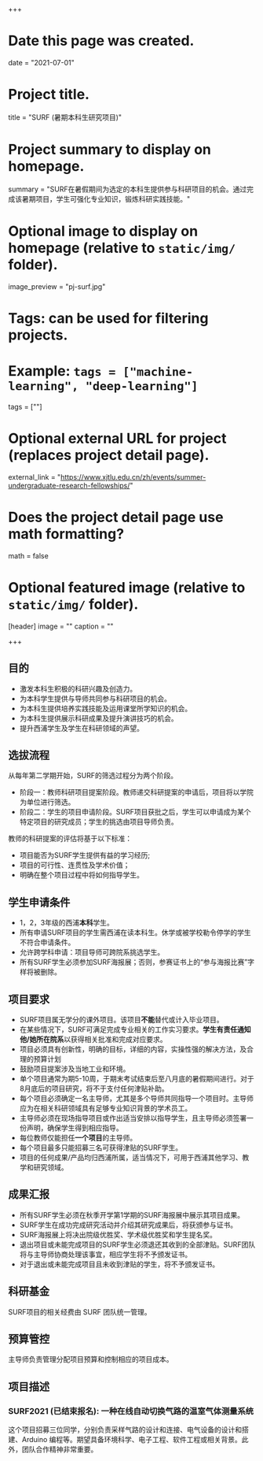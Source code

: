 +++
# Date this page was created.
date = "2021-07-01"

# Project title.
title = "SURF (暑期本科生研究项目)"

# Project summary to display on homepage.
summary = "SURF在暑假期间为选定的本科生提供参与科研项目的机会。通过完成该暑期项目，学生可强化专业知识，锻炼科研实践技能。"

# Optional image to display on homepage (relative to `static/img/` folder).
image_preview = "pj-surf.jpg"

# Tags: can be used for filtering projects.
# Example: `tags = ["machine-learning", "deep-learning"]`
tags = [""]

# Optional external URL for project (replaces project detail page).
external_link = "https://www.xjtlu.edu.cn/zh/events/summer-undergraduate-research-fellowships/"

# Does the project detail page use math formatting?
math = false

# Optional featured image (relative to `static/img/` folder).
[header]
image = ""
caption = ""

+++

## 目的

- 激发本科生积极的科研兴趣及创造力。
- 为本科学生提供与导师共同参与科研项目的机会。
- 为本科生提供培养实践技能及运用课堂所学知识的机会。
- 为本科生提供展示科研成果及提升演讲技巧的机会。
- 提升西浦学生及学生在科研领域的声望。

## 选拔流程

从每年第二学期开始，SURF的筛选过程分为两个阶段。

- 阶段一：教师科研项目提案阶段。教师递交科研提案的申请后，项目将以学院为单位进行筛选。
- 阶段二：学生的项目申请阶段。SURF项目获批之后，学生可以申请成为某个特定项目的研究成员；学生的挑选由项目导师负责。

教师的科研提案的评估将基于以下标准：

- 项目能否为SURF学生提供有益的学习经历;
- 项目的可行性、连贯性及学术价值；
- 明确在整个项目过程中将如何指导学生。

## 学生申请条件

- 1，2，3年级的西浦**本科**学生。
- 所有申请SURF项目的学生需西浦在读本科生。休学或被学校勒令停学的学生不符合申请条件。
- 允许跨学科申请：项目导师可跨院系挑选学生。
- 所有SURF学生必须参加SURF海报展；否则，参赛证书上的“参与海报比赛”字样将被删除。

## 项目要求

- SURF项目属无学分的课外项目。该项目**不能**替代或计入毕业项目。
- 在某些情况下，SURF可满足完成专业相关的工作实习要求。**学生有责任通知他/她所在院系**以获得相关批准和完成对应要求。
- 项目必须具有创新性，明确的目标，详细的内容，实操性强的解决方法，及合理的预算计划
- 鼓励项目提案涉及当地工业和环境。
- 单个项目通常为期5-10周，于期末考试结束后至八月底的暑假期间进行。对于8月底后的项目研究，将不于支付任何津贴补助。
- 每个项目必须确定一名主导师，尤其是多个导师共同指导一个项目时。主导师应为在相关科研领域具有足够专业知识背景的学术员工。
- 主导师必须在现场指导项目或作出适当安排以指导学生，且主导师必须签署一份声明，确保学生得到相应指导。
- 每位教师仅能担任**一个项目**的主导师。
- 每个项目最多只能招募三名可获得津贴的SURF学生。
- 项目的任何成果/产品均归西浦所属，适当情况下，可用于西浦其他学习、教学和研究领域。

## 成果汇报

- 所有SURF学生必须在秋季开学第1学期的SURF海报展中展示其项目成果。
- SURF学生在成功完成研究活动并介绍其研究成果后，将获颁参与证书。
- SURF海报展上将决出院级优胜奖、学术级优胜奖和学生提名奖。
- 退出项目或未能完成项目的SURF学生必须退还其收到的全部津贴。SURF团队将与主导师协商处理该事宜，相应学生将不予颁发证书。
- 对于退出或未能完成项目且未收到津贴的学生，将不予颁发证书。

## 科研基金

SURF项目的相关经费由 SURF 团队统一管理。

## 预算管控

主导师负责管理分配项目预算和控制相应的项目成本。

## 项目描述

### SURF2021 (已结束报名): 一种在线自动切换气路的温室气体测量系统

这个项目招募三位同学，分别负责采样气路的设计和连接、电气设备的设计和搭建、Arduino 编程等。期望具备环境科学、电子工程、软件工程或相关背景。此外，团队合作精神非常重要。

